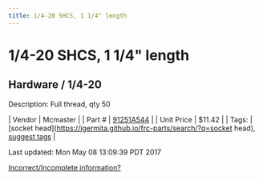 ```yaml
---
title: 1/4-20 SHCS, 1 1/4" length
---
```


# 1/4-20 SHCS, 1 1/4" length
## Hardware / 1/4-20
Description: 	Full thread, qty 50 

| Vendor | Mcmaster | 
| Part # | [91251A544](https://www.mcmaster.com/#91251A544) | 
| Unit Price | $11.42 | 
| Tags: | [socket head](https://jgermita.github.io/frc-parts/search/?q=socket head), [suggest tags](https://docs.google.com/forms/d/e/1FAIpQLSeWyY8v3RgOty-MyWmh9U0iivNYN_molChYyS-0U-o-kOAv_g/viewform) | 

Last updated: Mon May 08 13:09:39 PDT 2017

 [Incorrect/Incomplete information?](https://docs.google.com/forms/d/e/1FAIpQLSeWyY8v3RgOty-MyWmh9U0iivNYN_molChYyS-0U-o-kOAv_g/viewform)